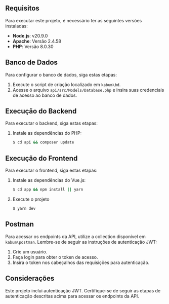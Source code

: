 ## Requisitos

Para executar este projeto, é necessário ter as seguintes versões instaladas:

- **Node.js**: v20.9.0
- **Apache**: Versão 2.4.58
- **PHP**: Versão 8.0.30

## Banco de Dados

Para configurar o banco de dados, siga estas etapas:

1. Execute o script de criação localizado em `kabum\bd`.
2. Acesse o arquivo `api/src/Models/Database.php` e insira suas credenciais de acesso ao banco de dados.

## Execução do Backend

Para executar o backend, siga estas etapas:

1. Instale as dependências do PHP:

    ```sh
    $ cd api && composer update
    ```

## Execução do Frontend

Para executar o frontend, siga estas etapas:

1. Instale as dependências do Vue.js:

    ```sh
    $ cd app && npm install || yarn
    ```
2. Execute o projeto

    ```sh 
    $ yarn dev
    ```
    
## Postman

Para acessar os endpoints da API, utilize a collection disponível em `kabum\postman`. Lembre-se de seguir as instruções de autenticação JWT:

1. Crie um usuário.
2. Faça login para obter o token de acesso.
3. Insira o token nos cabeçalhos das requisições para autenticação.

## Considerações

Este projeto inclui autenticação JWT. Certifique-se de seguir as etapas de autenticação descritas acima para acessar os endpoints da API.
